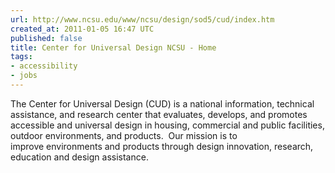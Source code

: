 ```yaml
---
url: http://www.ncsu.edu/www/ncsu/design/sod5/cud/index.htm
created_at: 2011-01-05 16:47 UTC
published: false
title: Center for Universal Design NCSU - Home
tags:
- accessibility
- jobs
---
```


The Center for Universal Design (CUD) is a national information, technical assistance, and research center that evaluates, develops, and promotes accessible and universal design in housing, commercial and public facilities, outdoor environments, and products.  Our mission is to improve environments and products through design innovation, research, education and design assistance. 
